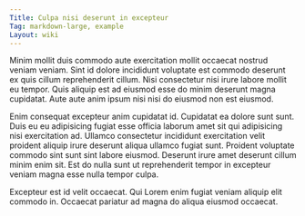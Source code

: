 ```yaml
---
Title: Culpa nisi deserunt in excepteur
Tag: markdown-large, example
Layout: wiki
---
```

Minim mollit duis commodo aute exercitation mollit occaecat nostrud veniam veniam. Sint id dolore incididunt voluptate est commodo deserunt ex quis cillum reprehenderit cillum. Nisi consectetur nisi irure labore mollit eu tempor. Quis aliquip est ad eiusmod esse do minim deserunt magna cupidatat. Aute aute anim ipsum nisi nisi do eiusmod non est eiusmod.

Enim consequat excepteur anim cupidatat id. Cupidatat ea dolore sunt sunt. Duis eu eu adipisicing fugiat esse officia laborum amet sit qui adipisicing nisi exercitation ad. Ullamco consectetur incididunt exercitation velit proident aliquip irure deserunt aliqua ullamco fugiat sunt. Proident voluptate commodo sint sunt sint labore eiusmod. Deserunt irure amet deserunt cillum minim enim sit. Est do nulla sunt ut reprehenderit tempor in excepteur veniam magna esse nulla tempor culpa.

Excepteur est id velit occaecat. Qui Lorem enim fugiat veniam aliquip elit commodo in. Occaecat pariatur ad magna do aliqua eiusmod occaecat.
